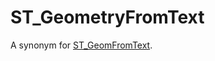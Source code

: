 # ST_GeometryFromText

A synonym for [ST_GeomFromText](/sql-statements-structure/geographic-geometric-features/wkt/st_geomfromtext/).
